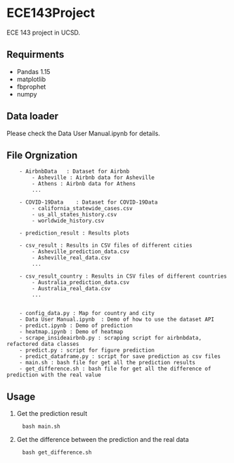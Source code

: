 # ECE143Project
ECE 143 project in UCSD. 

## Requirments

- Pandas 1.15
- matplotlib
- fbprophet
- numpy


## Data loader
Please check the Data User Manual.ipynb for details.

## File Orgnization
```
    - AirbnbData   : Dataset for Airbnb
        - Asheville : Airbnb data for Asheville
        - Athens : Airbnb data for Athens
        ...

    - COVID-19Data    : Dataset for COVID-19Data
        - california_statewide_cases.csv
        - us_all_states_history.csv
        - worldwide_history.csv
    
    - prediction_result : Results plots
    
    - csv_result : Results in CSV files of different cities
        - Asheville_prediction_data.csv
        - Asheville_real_data.csv
        ...
    
    - csv_result_country : Results in CSV files of different countries
        - Australia_prediction_data.csv
        - Australia_real_data.csv
        ...
    
    
    - config_data.py : Map for country and city
    - Data User Manual.ipynb  : Demo of how to use the dataset API
    - predict.ipynb : Demo of prediction
    - heatmap.ipynb : Demo of heatmap
    - scrape_insideairbnb.py : scraping script for airbnbdata, refactored data classes
    - predict.py : script for figure prediction
    - predict_dataframe.py : script for save prediction as csv files 
    - main.sh : bash file for get all the prediction results
    - get_difference.sh : bash file for get all the difference of prediction with the real value
```

## Usage
1. Get the prediction result
```
     bash main.sh
```
    
2. Get the difference between the prediction and the real data
```
     bash get_difference.sh
```
